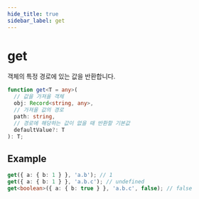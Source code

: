 ```yaml
---
hide_title: true
sidebar_label: get
---
```


# get

객체의 특정 경로에 있는 값을 반환합니다.

```typescript
function get<T = any>(
  // 값을 가져올 객체
  obj: Record<string, any>,
  // 가져올 값의 경로
  path: string,
  // 경로에 해당하는 값이 없을 때 반환할 기본값
  defaultValue?: T
): T;
```

## Example

```typescript
get({ a: { b: 1 } }, 'a.b'); // 1
get({ a: { b: 1 } }, 'a.b.c'); // undefined
get<boolean>({ a: { b: true } }, 'a.b.c', false); // false
```
